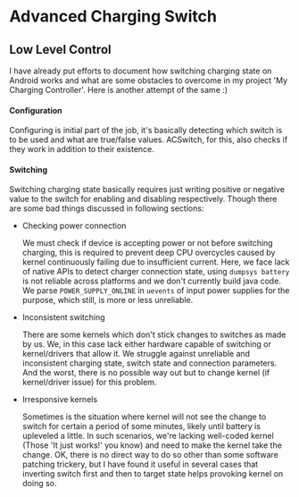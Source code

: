 # Advanced Charging Switch

## Low Level Control

I have already put efforts to document how switching charging state on Android
works and what are some obstacles to overcome in my project 'My Charging Controller'.
Here is another attempt of the same :)

#### Configuration

Configuring is initial part of the job, it's basically detecting which switch is
to be used and what are true/false values. ACSwitch, for this, also checks if they
work in addition to their existence.

#### Switching

Switching charging state basically requires just writing positive or negative value
to the switch for enabling and disabling respectively. Though there are some bad
things discussed in following sections:

- Checking power connection

    We must check if device is accepting power or not before switching charging,
this is required to prevent deep CPU overcycles caused by kernel continuously
failing due to insufficient current. Here, we face lack of native APIs to detect
charger connection state, using `dumpsys battery` is not reliable across platforms
and we don't currently build java code. We parse `POWER_SUPPLY_ONLINE` in `uevents`
of input power supplies for the purpose, which still, is more or less unreliable.

- Inconsistent switching

    There are some kernels which don't stick changes to switches as made by us.
We, in this case lack either hardware capable of switching or kernel/drivers that
allow it. We struggle against unreliable and inconsistent charging state, switch
state and connection parameters. And the worst, there is no possible way out but
to change kernel (if kernel/driver issue) for this problem.

- Irresponsive kernels

    Sometimes is the situation where kernel will not see the change to switch for
certain a period of some minutes, likely until battery is upleveled a little. In
such scenarios, we're lacking well-coded kernel (Those 'It just works!' you know)
and need to make the kernel take the change. OK, there is no direct way to do so
other than some software patching trickery, but I have found it useful in several
cases that inverting switch first and then to target state helps provoking kernel
on doing so.
